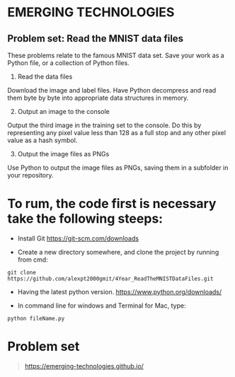 # EMERGING TECHNOLOGIES


## Problem set: Read the MNIST data files

These problems relate to the famous MNIST data set. Save your work as a Python file, or a collection of Python files. 

1. Read the data files

Download the image and label files. Have Python decompress and read them byte by byte into appropriate data structures in memory.

2. Output an image to the console

Output the third image in the training set to the console. Do this by representing any pixel value less than 128 as a full stop and any other pixel value as a hash symbol.

3. Output the image files as PNGs

Use Python to output the image files as PNGs, saving them in a subfolder in your repository. 


# To rum, the code first is necessary take the following steeps:

- Install Git https://git-scm.com/downloads

- Create a new directory somewhere, and clone the project by running from cmd:
```
git clone https://github.com/alexpt2000gmit/4Year_ReadTheMNISTDataFiles.git
```
- Having the latest python version. https://www.python.org/downloads/

- In command line for windows and Terminal for Mac, type:
```
python fileName.py
```




# Problem set

> https://emerging-technologies.github.io/


